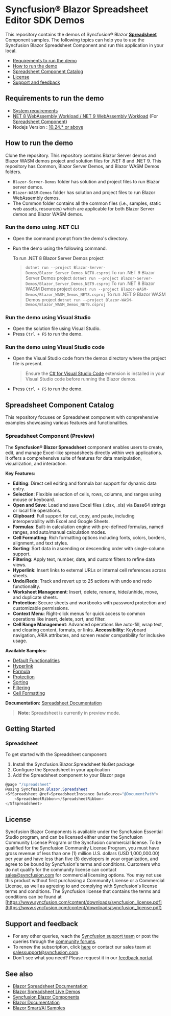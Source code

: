 # Syncfusion® Blazor Spreadsheet Editor SDK Demos
This repository contains the demos of Syncfusion® Blazor [**Spreadsheet**](https://www.syncfusion.com/spreadsheet-editor-sdk/blazor-spreadsheet-editor) Component samples.
The following topics can help you to use the Syncfusion Blazor Spreadsheet Component and run this application in your local.
* [Requirements to run the demo](#requirements-to-run-the-demo)
* [How to run the demo](#how-to-run-the-demo)
* [Spreadsheet Component Catalog](#spreadsheet-component-catalog)
* [License](#license)
* [Support and feedback](#support-and-feedback)
## Requirements to run the demo
* [System requirements](https://help.syncfusion.com/document-processing/system-requirements)
* [NET 8 WebAssembly Workload / NET 9 WebAssembly Workload](https://learn.microsoft.com/en-us/aspnet/core/blazor/webassembly-build-tools-and-aot?view=aspnetcore-8.0#net-webassembly-build-tools) (For [Spreadsheet Component](https://help.syncfusion.com/document-processing/excel/spreadsheet/blazor/getting-started))
* Nodejs Version : [10.24.* or above](https://nodejs.org/download/release/v8.1.0/)
## How to run the demo
Clone the repository. This repository contains Blazor Server demos and Blazor WASM demos project and solution files for .NET 8 and .NET 9. This repository has Common, Blazor Server Demos, and Blazor WASM Demos folders.
* `Blazor-Server-Demos` folder has solution and project files to run Blazor server demos.
* `Blazor-WASM-Demos` folder has solution and project files to run Blazor WebAssembly demos.
* The Common folder contains all the common files (i.e., samples, static web assets, resources) which are applicable for both Blazor Server demos and Blazor WASM demos.
### Run the demo using .NET CLI
* Open the command prompt from the demo's directory.
* Run the demo using the following command.
   
   To run .NET 8 Blazor Server Demos project
   > `dotnet run --project Blazor-Server-Demos/Blazor_Server_Demos_NET8.csproj`
   To run .NET 9 Blazor Server Demos project
   > `dotnet run --project Blazor-Server-Demos/Blazor_Server_Demos_NET9.csproj`
   To run .NET 8 Blazor WASM Demos project
   > `dotnet run --project Blazor-WASM-Demos/Blazor_WASM_Demos_NET8.csproj`
   To run .NET 9 Blazor WASM Demos project
   > `dotnet run --project Blazor-WASM-Demos/Blazor_WASM_Demos_NET9.csproj`
### Run the demo using Visual Studio
* Open the solution file using Visual Studio.
* Press `Ctrl + F5` to run the demo.
### Run the demo using Visual Studio code
* Open the Visual Studio code from the demos directory where the project file is present.
    > Ensure the [C# for Visual Studio Code](https://marketplace.visualstudio.com/items?itemName=ms-dotnettools.csharp) extension is installed in your Visual Studio code before running the Blazor demos.
* Press `Ctrl + F5` to run the demo.
## Spreadsheet Component Catalog
This repository focuses on Spreadsheet component with comprehensive examples showcasing various features and functionalities.
### Spreadsheet Component (Preview)
The **Syncfusion® Blazor Spreadsheet** component enables users to create, edit, and manage Excel-like spreadsheets directly within web applications. It offers a comprehensive suite of features for data manipulation, visualization, and interaction.

**Key Features:**
- **Editing**: Direct cell editing and formula bar support for dynamic data entry.
- **Selection**: Flexible selection of cells, rows, columns, and ranges using mouse or keyboard.
- **Open and Save**: Load and save Excel files (.xlsx, .xls) via Base64 strings or local file operations.
- **Clipboard**: Full support for cut, copy, and paste, including interoperability with Excel and Google Sheets.
- **Formulas**: Built-in calculation engine with pre-defined formulas, named ranges, and auto/manual calculation modes.
- **Cell Formatting**: Rich formatting options including fonts, colors, borders, alignment, and text styles.
- **Sorting**: Sort data in ascending or descending order with single-column support.
- **Filtering**: Apply text, number, date, and custom filters to refine data views.
- **Hyperlink**: Insert links to external URLs or internal cell references across sheets.
- **Undo/Redo**: Track and revert up to 25 actions with undo and redo functionality.
- **Worksheet Management**: Insert, delete, rename, hide/unhide, move, and duplicate sheets.
- **Protection**: Secure sheets and workbooks with password protection and customizable permissions.
- **Context Menu**: Right-click menus for quick access to common operations like insert, delete, sort, and filter.
- **Cell Range Management**: Advanced operations like auto-fill, wrap text, and clearing content, formats, or links.
**Accessibility**: Keyboard navigation, ARIA attributes, and screen reader compatibility for inclusive usage.

**Available Samples:**
- [Default Functionalities](https://document.syncfusion.com/demos/spreadsheet-editor/blazor-server/spreadsheet/overview)
- [Hyperlink](https://document.syncfusion.com/demos/spreadsheet-editor/blazor-server/spreadsheet/hyperlink)
- [Formula](https://document.syncfusion.com/demos/spreadsheet-editor/blazor-server/spreadsheet/formula)
- [Protection](https://document.syncfusion.com/demos/spreadsheet-editor/blazor-server/spreadsheet/protection)
- [Sorting](https://document.syncfusion.com/demos/spreadsheet-editor/blazor-server/spreadsheet/sorting)
- [Filtering](https://document.syncfusion.com/demos/spreadsheet-editor/blazor-server/spreadsheet/filtering)
- [Cell Formatting](https://document.syncfusion.com/demos/spreadsheet-editor/blazor-server/spreadsheet/cell-formatting)

**Documentation:** [Spreadsheet Documentation](https://help.syncfusion.com/document-processing/excel/spreadsheet/blazor/getting-started-webapp)
> **Note:** Spreadsheet is currently in preview mode.
## Getting Started
### Spreadsheet
To get started with the Spreadsheet component:
1. Install the Syncfusion.Blazor.Spreadsheet NuGet package
2. Configure the Spreadsheet in your application
3. Add the Spreadsheet component to your Blazor page
```csharp
@page "/spreadsheet"
@using Syncfusion.Blazor.Spreadsheet
<SfSpreadsheet @ref=SpreadsheetInstance DataSource="@DocumentPath">
    <SpreadsheetRibbon></SpreadsheetRibbon>
</SfSpreadsheet>
```
## License
Syncfusion Blazor Components is available under the Syncfusion Essential Studio program, and can be licensed either under the Syncfusion Community License Program or the Syncfusion commercial license.
To be qualified for the Syncfusion Community License Program, you must have gross revenue of less than one (1) million U.S. dollars (USD 1,000,000.00) per year and have less than five (5) developers in your organization, and agree to be bound by Syncfusion's terms and conditions.
Customers who do not qualify for the community license can contact sales@syncfusion.com for commercial licensing options.
You may not use this product without first purchasing a Community License or a Commercial License, as well as agreeing to and complying with Syncfusion's license terms and conditions.
The Syncfusion license that contains the terms and conditions can be found at
[https://www.syncfusion.com/content/downloads/syncfusion_license.pdf](https://www.syncfusion.com/content/downloads/syncfusion_license.pdf)
## Support and feedback
* For any other queries, reach the [Syncfusion support team](https://support.syncfusion.com/) or post the queries through the [community forums](https://www.syncfusion.com/forums?utm_source=github&utm_medium=listing&utm_campaign=blazor-samples).
* To renew the subscription, click [here](https://www.syncfusion.com/sales/products?utm_source=github&utm_medium=listing&utm_campaign=blazor-spreadsheet-samples) or contact our sales team at <salessupport@syncfusion.com>.
* Don't see what you need? Please request it in our [feedback portal](https://www.syncfusion.com/feedback/blazor-components).
## See also
* [Blazor Spreadsheet Documentation](https://help.syncfusion.com/document-processing/excel/spreadsheet/blazor/getting-started-webapp)
* [Blazor Spreadsheet Live Demos](https://document.syncfusion.com/demos/spreadsheet-editor/blazor-server/spreadsheet/overview)
* [Syncfusion Blazor Components](https://www.syncfusion.com/blazor-components)
* [Blazor Documentation](https://blazor.syncfusion.com/documentation/introduction)
* [Blazor Smart/AI Samples](https://github.com/syncfusion/smart-ai-samples)